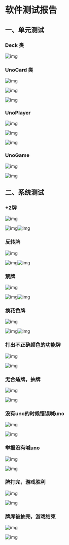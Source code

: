 # 软件测试报告

## 一、单元测试

### Deck 类

![img](https://github.com/epicmouse667/test_report_image/blob/master/wps1.jpg])

 

### UnoCard 类

![img](file:///C:\Users\lenovo\AppData\Local\Temp\ksohtml10224\wps4.jpg) 

![img](file:///C:\Users\lenovo\AppData\Local\Temp\ksohtml10224\wps5.jpg) 

![img](file:///C:\Users\lenovo\AppData\Local\Temp\ksohtml10224\wps6.jpg) 

### UnoPlayer

![img](file:///C:\Users\lenovo\AppData\Local\Temp\ksohtml10224\wps7.jpg) 

![img](file:///C:\Users\lenovo\AppData\Local\Temp\ksohtml10224\wps8.jpg) 

![img](file:///C:\Users\lenovo\AppData\Local\Temp\ksohtml10224\wps9.jpg) 

### UnoGame

![img](file:///C:\Users\lenovo\AppData\Local\Temp\ksohtml10224\wps10.jpg) 

![img](file:///C:\Users\lenovo\AppData\Local\Temp\ksohtml10224\wps11.jpg) 

## 二、系统测试

 ### +2牌 

![img](file:///C:\Users\lenovo\AppData\Local\Temp\ksohtml10224\wps12.jpg) 

![img](file:///C:\Users\lenovo\AppData\Local\Temp\ksohtml10224\wps13.jpg)![img](file:///C:\Users\lenovo\AppData\Local\Temp\ksohtml10224\wps14.jpg) 

 

### 反转牌

![img](file:///C:\Users\lenovo\AppData\Local\Temp\ksohtml10224\wps15.jpg) 

![img](file:///C:\Users\lenovo\AppData\Local\Temp\ksohtml10224\wps16.jpg)![img](file:///C:\Users\lenovo\AppData\Local\Temp\ksohtml10224\wps17.jpg) 

 



 

### 禁牌

![img](file:///C:\Users\lenovo\AppData\Local\Temp\ksohtml10224\wps18.jpg) 

![img](file:///C:\Users\lenovo\AppData\Local\Temp\ksohtml10224\wps19.jpg)![img](file:///C:\Users\lenovo\AppData\Local\Temp\ksohtml10224\wps20.jpg) 

 

 

 

 

 

 

### 换花色牌

![img](file:///C:\Users\lenovo\AppData\Local\Temp\ksohtml10224\wps21.jpg) 

![img](file:///C:\Users\lenovo\AppData\Local\Temp\ksohtml10224\wps22.jpg)![img](file:///C:\Users\lenovo\AppData\Local\Temp\ksohtml10224\wps23.jpg) 

 

 

 

### 打出不正确颜色的功能牌

![img](file:///C:\Users\lenovo\AppData\Local\Temp\ksohtml10224\wps24.jpg) 

![img](file:///C:\Users\lenovo\AppData\Local\Temp\ksohtml10224\wps25.jpg) 

 

### 无合适牌，抽牌

![img](file:///C:\Users\lenovo\AppData\Local\Temp\ksohtml10224\wps26.jpg) 

![img](file:///C:\Users\lenovo\AppData\Local\Temp\ksohtml10224\wps27.jpg) 

### 没有uno的时候错误喊uno

![img](file:///C:\Users\lenovo\AppData\Local\Temp\ksohtml10224\wps28.jpg) 

![img](file:///C:\Users\lenovo\AppData\Local\Temp\ksohtml10224\wps29.jpg) 

 

### 举报没有喊uno

![img](file:///C:\Users\lenovo\AppData\Local\Temp\ksohtml10224\wps30.jpg) 

![img](file:///C:\Users\lenovo\AppData\Local\Temp\ksohtml10224\wps31.jpg) 

### 牌打完，游戏胜利

![img](file:///C:\Users\lenovo\AppData\Local\Temp\ksohtml10224\wps32.jpg) 

 

![img](file:///C:\Users\lenovo\AppData\Local\Temp\ksohtml10224\wps33.jpg) 

 



### 牌库被抽完，游戏结束

![img](file:///C:\Users\lenovo\AppData\Local\Temp\ksohtml10224\wps34.jpg) 

![img](file:///C:\Users\lenovo\AppData\Local\Temp\ksohtml10224\wps35.jpg) 